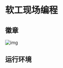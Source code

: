 # 软工现场编程

## 徽章

![img](https://img.shields.io/badge/language-%7BHTML%7D-%7Bgreen%7D.svg)


## 运行环境

